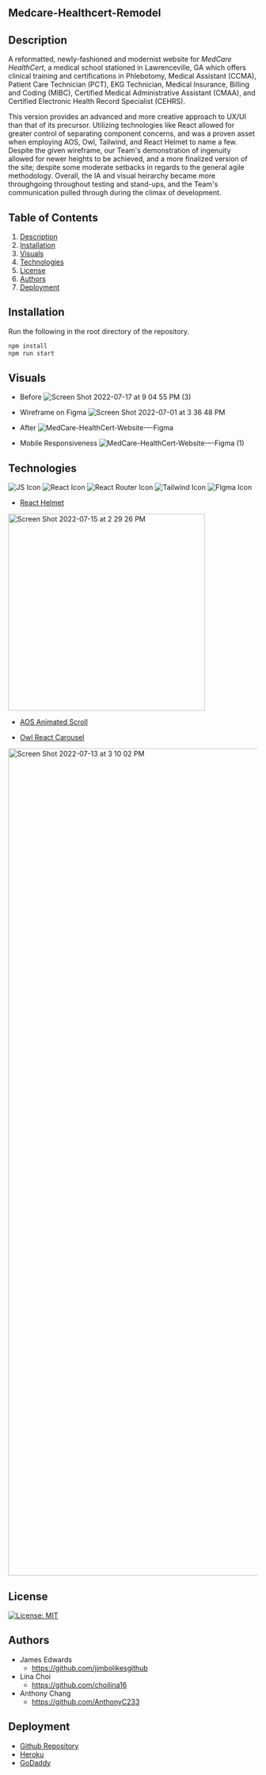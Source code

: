 ## Medcare-Healthcert-Remodel

## Description
A reformatted, newly-fashioned and modernist website for <i>MedCare HealthCert</i>, a medical school stationed in Lawrenceville, GA which offers clinical training and certifications in Phlebotomy, Medical Assistant (CCMA), Patient Care Technician (PCT), EKG Technician, Medical Insurance, Billing and Coding (MIBC), Certified Medical Administrative Assistant (CMAA), and Certified Electronic Health Record Specialist (CEHRS).

This version provides an advanced and more creative approach to UX/UI than that of its precursor. Utilizing technologies like React allowed for greater control of separating component concerns, and was a proven asset when employing AOS, Owl, Tailwind, and React Helmet to name a few. Despite the given wireframe, our Team's demonstration of ingenuity allowed for newer heights to be achieved, and a more finalized version of the site; despite some moderate setbacks in regards to the general agile methodology. Overall, the IA and visual heirarchy became more throughgoing throughout testing and stand-ups, and the Team's communication pulled through during the climax of development. 

## Table of Contents
1. [Description](#description)
2. [Installation](#installation)
3. [Visuals](#visuals)
4. [Technologies](#technologies)
5. [License](#license)
6. [Authors](#authors)
7. [Deployment](#deployment)

## Installation

 Run the following in the root directory of the repository.
 
 ```bash
 npm install
 npm run start
 ```

## Visuals

* Before
![Screen Shot 2022-07-17 at 9 04 55 PM (3)](https://user-images.githubusercontent.com/100983245/179432528-a530bc54-46dc-41ca-b5ce-05c47e9ea01a.png)

* Wireframe on Figma
![Screen Shot 2022-07-01 at 3 36 48 PM](https://user-images.githubusercontent.com/100983245/176958897-91542ff4-d9ba-4c70-a6b9-b1e96e4642b1.png)

* After
![MedCare-HealthCert-Website-–-Figma](https://user-images.githubusercontent.com/100983245/180624642-802daa5f-1107-493f-969b-35efc15f1d34.png)

* Mobile Responsiveness
![MedCare-HealthCert-Website-–-Figma (1)](https://user-images.githubusercontent.com/100983245/180624648-1826841b-0a99-41b5-8373-cb9f4b89167f.png)

## Technologies
![JS Icon](https://img.shields.io/badge/JavaScript-323330?style=for-the-badge&logo=javascript&logoColor=F7DF1E)
![React Icon](https://img.shields.io/badge/React-20232A?style=for-the-badge&logo=react&logoColor=61DAFB)
![React Router Icon](https://img.shields.io/badge/React_Router-CA4245?style=for-the-badge&logo=react-router&logoColor=white)
![Tailwind Icon](https://img.shields.io/badge/Tailwind_CSS-38B2AC?style=for-the-badge&logo=tailwind-css&logoColor=white)
![FIgma Icon](https://img.shields.io/badge/Figma-F24E1E?style=for-the-badge&logo=figma&logoColor=white)

- [React Helmet](https://www.npmjs.com/package/react-helmet)
<img width="397" alt="Screen Shot 2022-07-15 at 2 29 26 PM" src="https://user-images.githubusercontent.com/100983245/179365062-055d4514-7752-40db-b52f-fa2280fd4ecc.png">

- [AOS Animated Scroll](https://michalsnik.github.io/aos/)

- [Owl React Carousel](https://www.npmjs.com/package/react-owl-carousel)
<img width="1667" alt="Screen Shot 2022-07-13 at 3 10 02 PM" src="https://user-images.githubusercontent.com/100983245/178812753-41a4184e-4adf-4c00-95d0-436ea5649faf.png">

## License
[![License: MIT](https://img.shields.io/badge/License-MIT-yellow.svg)](https://opensource.org/licenses/MIT) 

## Authors
* James Edwards 
  - https://github.com/jimbolikesgithub
* Lina Choi 
  - https://github.com/choilina16
* Anthony Chang
  - https://github.com/AnthonyC233


## Deployment
* [Github Repository](https://github.com/AnthonyC233/Medcare-Remodel)
* [Heroku](https://react-heroku-medcare.herokuapp.com/)
* [GoDaddy]()

